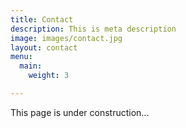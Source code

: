 ```yaml
---
title: Contact
description: This is meta description
image: images/contact.jpg
layout: contact
menu:
  main:
    weight: 3

---
```

This page is under construction... 